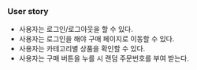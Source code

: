 <br>

### User story

- 사용자는 로그인/로그아웃을 할 수 있다.
- 사용자는 로그인을 해야 구매 페이지로 이동할 수 있다.
- 사용자는 카테고리별 상품을 확인할 수 있다.
- 사용자는 구매 버튼을 누를 시 랜덤 주문번호를 부여 받는다.
